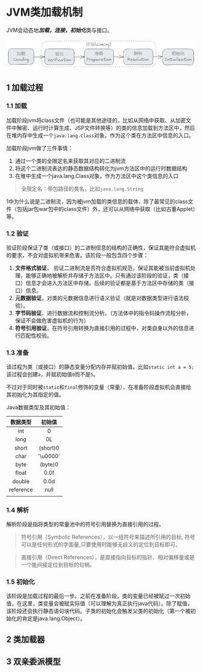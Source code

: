 # JVM类加载机制

JVM会动态地***加载，连接，初始化***类与接口。

![image-20210702214154799](assets/image-20210702214154799.png)

## 1 加载过程

### 1.1 加载

加载阶段jvm将class文件（也可能是其他途径的，比如从网络中获取、从加密文件中解密、运行时计算生成、JSP文件转换等）的类的信息加载到方法区中，然后在堆内存中生成一个`java.lang.Class`对象，作为这个类在方法区中信息的入口。

加载阶段jvm做了三件事情：

1. 通过一个类的全限定名来获取其对应的二进制流
2. 将这个二进制流表达的静态数据结构转化为jvm方法区中的运行时数据结构
3. 在堆中生成一个java.lang.Class对象，作为方法区中这个类信息的入口

> 全限定名：带包路径的类名，比如`java.lang.String`

1中为什么说是二进制流，因为被jvm加载的类信息的载体，除了最常见的class文件（包括jar包war包中的class文件）外，还可以从网络中获取（比如古董Applet）等。

### 1.2 验证

验证阶段保证了类（或接口）的二进制信息的结构的正确性，保证其能符合虚拟机的要求，不会对虚拟机带来危害。该阶段一般包含四个步骤：

1. **文件格式验证**， 验证二进制流是否符合虚拟机规范，保证其能被当前虚拟机处理，能够正确地被解析并存储于方法区中。只有通过该阶段的验证，类（接口）信息才会进入方法区中存储。后续的验证都是基于方法区中存储的类（接口）信息。
2. **元数据验证**，对类的元数据信息进行语义验证（就是对数据类型进行语法校验）。
3. **字节码验证**，进行数据流和控制流分析。（方法体中的指令码操作流程分析，保证不会做危害虚拟机的行为）
4. **符号引用验证**，在符号引用转换为直接引用的过程中，对类自身以外的信息进行匹配性校验。

### 1.3 准备

该过程为类（或接口）的静态变量分配内存并赋初始值。比如`static int a = 5;`该过程会创建`a`，并赋初始值`0`而不是`5`。

不过对于同时被`static`和`final`修饰的变量（常量），在准备阶段虚拟机会直接给其初始化为其指定的值。

Java数据类型及其初始值：

| 数据类型  |  初始值  |
| :-------: | :------: |
|    int    |    0     |
|   long    |    0L    |
|   short   | (short)0 |
|   char    | '\u0000' |
|   byte    | (byte)0  |
|   float   |   0.0f   |
|  double   |   0.0d   |
| reference |   null   |
|           |          |

### 1.4 解析

解析阶段是指将类型的常量池中的符号引用替换为直接引用的过程。

> 符号引用（Symbolic References），以一组符号来描述所引用的目标, 符号可以是任何形式的字面量,只要使用时能够无歧义的定位到目标即可。

> 直接引用（Direct References），是直接指向目标的指针、相对偏移量或是一个能间接定位到目标的句柄。

### 1.5 初始化

该阶段是加载过程的最后一步。之前在准备阶段，类的变量已经被赋过一次初始值，在这里，类变量会被赋实际值（可以理解为真正执行java代码）。除了赋值，该阶段还会执行静态语句块代码。子类的初始化会触发父类的初始化（第一个被初始化的肯定是java.lang.Object）。

## 2 类加载器

## 3 双亲委派模型

